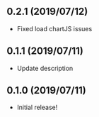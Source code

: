 ## 0.2.1 (2019/07/12)
* Fixed load chartJS issues

## 0.1.1 (2019/07/11)
* Update description

## 0.1.0 (2019/07/11)
* Initial release!
